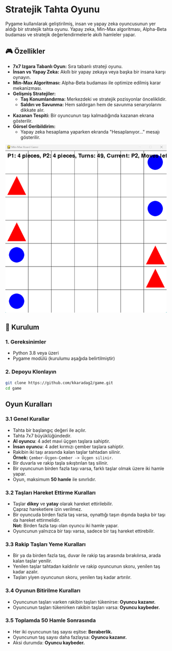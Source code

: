 # Stratejik Tahta Oyunu

Pygame kullanılarak geliştirilmiş, insan ve yapay zeka oyuncusunun yer aldığı bir stratejik tahta oyunu. Yapay zeka, Min-Max algoritması, Alpha-Beta budaması ve stratejik değerlendirmelerle akıllı hamleler yapar.

## 🎮 Özellikler

- **7x7 Izgara Tabanlı Oyun:** Sıra tabanlı strateji oyunu.
- **İnsan vs Yapay Zeka:** Akıllı bir yapay zekaya veya başka bir insana karşı oynayın.
- **Min-Max Algoritması:** Alpha-Beta budaması ile optimize edilmiş karar mekanizması.
- **Gelişmiş Stratejiler:**
  - **Taş Konumlandırma:** Merkezdeki ve stratejik pozisyonlar önceliklidir.
  - **Saldırı ve Savunma:** Hem saldırgan hem de savunma senaryolarını dikkate alır.
- **Kazanan Tespiti:** Bir oyuncunun taşı kalmadığında kazanan ekrana gösterilir.
- **Görsel Geribildirim:** 
  - Yapay zeka hesaplama yaparken ekranda "Hesaplanıyor..." mesajı gösterilir.

![Oyun görünümü](/assets/images/game_welcome.png)

## 🚀 Kurulum

### 1. Gereksinimler
- Python 3.8 veya üzeri
- Pygame modülü (kurulumu aşağıda belirtilmiştir)

### 2. Depoyu Klonlayın
```bash
git clone https://github.com/kkaradag2/game.git
cd game
```

## Oyun Kuralları

### 3.1 Genel Kurallar
- Tahta bir başlangıç değeri ile açılır.
- Tahta 7x7 büyüklüğündedir.
- **AI oyuncu**: 4 adet mavi üçgen taşlara sahiptir.
- **İnsan oyuncu**: 4 adet kırmızı çember taşlara sahiptir.
- Rakibin iki taşı arasında kalan taşlar tahtadan silinir.  
  **Örnek:** `Çember-Üçgen-Çember -> Üçgen silinir`.
- Bir duvarla ve rakip taşla sıkıştırılan taş silinir.
- Bir oyuncunun birden fazla taşı varsa, farklı taşlar olmak üzere iki hamle yapar.
- Oyun, maksimum **50 hamle** ile sınırlıdır.

### 3.2 Taşları Hareket Ettirme Kuralları
- Taşlar **dikey** ve **yatay** olarak hareket ettirilebilir.  
  Çapraz hareketlere izin verilmez.
- Bir oyuncuda birden fazla taş varsa, oynattığı taşın dışında başka bir taşı da hareket ettirmelidir.  
  **Not:** Birden fazla taşı olan oyuncu iki hamle yapar.
- Oyuncunun yalnızca bir taşı varsa, sadece bir taş hareket ettirebilir.

### 3.3 Rakip Taşları Yeme Kuralları
- Bir ya da birden fazla taş, duvar ile rakip taş arasında bırakılırsa, arada kalan taşlar yenilir.
- Yenilen taşlar tahtadan kaldırılır ve rakip oyuncunun skoru, yenilen taş kadar azalır.
- Taşları yiyen oyuncunun skoru, yenilen taş kadar artırılır.

### 3.4 Oyunun Bitirilme Kuralları
- Oyuncunun taşları varken rakibin taşları tükenirse: **Oyuncu kazanır.**
- Oyuncunun taşları tükenirken rakibin taşları varsa: **Oyuncu kaybeder.**

### 3.5 Toplamda 50 Hamle Sonrasında
- Her iki oyuncunun taş sayısı eşitse: **Beraberlik.**
- Oyuncunun taş sayısı daha fazlaysa: **Oyuncu kazanır.**
- Aksi durumda: **Oyuncu kaybeder.**
